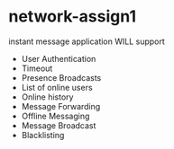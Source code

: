 # network-assign1

instant message application
WILL support
- User Authentication 
- Timeout 
- Presence Broadcasts
- List of online users
- Online history
- Message Forwarding 
- Offline Messaging 
- Message Broadcast 
- Blacklisting 
